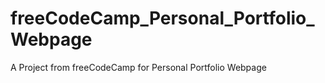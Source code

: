 # freeCodeCamp_Personal_Portfolio_Webpage
A Project from freeCodeCamp for Personal Portfolio Webpage
